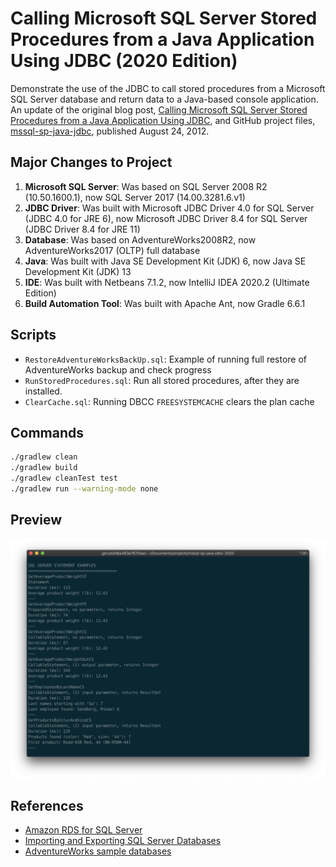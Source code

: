 # Calling Microsoft SQL Server Stored Procedures from a Java Application Using JDBC (2020 Edition)

Demonstrate the use of the JDBC to call stored procedures from a Microsoft SQL Server database and return data to a Java-based console application. An update of the original blog post, [Calling Microsoft SQL Server Stored Procedures from a Java Application Using JDBC](https://programmaticponderings.com/2012/08/24/calling-sql-server-stored-procedures-with-java-using-jdbc/), and GitHub project files, [mssql-sp-java-jdbc](https://github.com/garystafford/mssql-sp-java-jdbc), published August 24, 2012.

## Major Changes to Project

1. __Microsoft SQL Server__: Was based on SQL Server 2008 R2 (10.50.1600.1), now SQL Server 2017 (14.00.3281.6.v1)
2. __JDBC Driver__: Was built with Microsoft JDBC Driver 4.0 for SQL Server (JDBC 4.0 for JRE 6), now Microsoft JDBC Driver 8.4 for SQL Server (JDBC Driver 8.4 for JRE 11)
3. __Database__: Was based on AdventureWorks2008R2, now AdventureWorks2017 (OLTP) full database
4. __Java__: Was built with Java SE Development Kit (JDK) 6, now Java SE Development Kit (JDK) 13
5. __IDE__: Was built with Netbeans 7.1.2, now IntelliJ IDEA 2020.2 (Ultimate Edition)
6. __Build Automation Tool__: Was built with Apache Ant, now Gradle 6.6.1

## Scripts

* `RestoreAdventureWorksBackUp.sql`: Example of running full restore of AdventureWorks backup and check progress
* `RunStoredProcedures.sql`: Run all stored procedures, after they are installed.
* `ClearCache.sql`: Running DBCC `FREESYSTEMCACHE` clears the plan cache

## Commands

```bash
./gradlew clean
./gradlew build
./gradlew cleanTest test
./gradlew run --warning-mode none
```

## Preview

![preview](pic/run_output.png)

## References

* [Amazon RDS for SQL Server](https://aws.amazon.com/rds/sqlserver/)
* [Importing and Exporting SQL Server Databases](https://docs.aws.amazon.com/AmazonRDS/latest/UserGuide/SQLServer.Procedural.Importing.html)
* [AdventureWorks sample databases](https://github.com/Microsoft/sql-server-samples/releases/tag/adventureworks)
